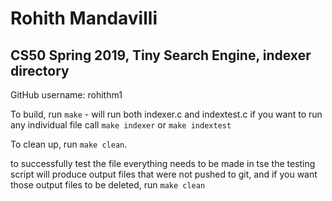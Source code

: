 # Rohith Mandavilli
## CS50 Spring 2019, Tiny Search Engine, indexer directory

GitHub username: rohithm1

To build, run `make` - will run both indexer.c and indextest.c
	if you want to run any individual file call `make indexer` or `make indextest`

To clean up, run `make clean`.

to successfully test the file everything needs to be made in tse
the testing script will produce output files that were not pushed to git, and if you want those output files to be deleted, run `make clean`

